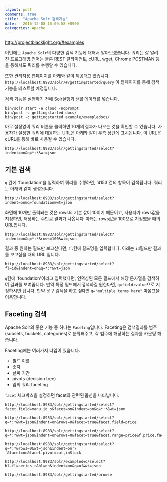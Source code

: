 ```yaml
---
layout: post
comments: true
title:  "Apache Solr 검색기능"
date:   2016-12-08 15:09:58 +0900
categories: Apache
---
```


http://projectblacklight.org/#examples

이번에는 `Apache Solr`의 다양한 검색 기능에 대해서 알아보겠습니다. 쿼리는 잘 알려진 프로그래밍 언어는 물론 REST 클라이언트, cURL, wget, Chrome POSTMAN 등을 통해서도 쿼리를 수행할 수 있습니다.

또한 관리자용 웹페이지를 아래와 같이 제공하고 있습니다. `http://localhost:8983/solr/#/gettingstarted/query` 이 웹페이지를 통해 검색 기능을 테스트할 예정입니다.

검색 기능을 실행하기 전에 Solr실행과 샘플 데이터를 넣습니다.

```
bin/solr start -e cloud -noprompt
bin/post -c gettingstarted docs/
bin/post -c gettingstarted example/exampledocs/
```

아무 설정없이 쿼리 버튼을 클릭하면 10개의 결과가 나오는 것을 확인할 수 있습니다. 사용자가 설정한 쿼리에 대응하는 URL은 아래와 같이 우측 상단에 표시돕니다. 이 URL은 cURL를 통해 바로 사용될 수 있습니다. 

```
http://localhost:8983/solr/gettingstarted/select?indent=on&q=*:*&wt=json
```

## 기본 검색

`q` 칸에 'foundation'을 입력하여 쿼리를 수행하면, '4153'건의 항목이 검색됩니다. 쿼리는 아래와 같이 생성됩니다.

```
http://localhost:8983/solr/gettingstarted/select?indent=on&q=foundation&wt=json
```
화면에 10개만 출력되는 것은 rows의 기본 값이 10이기 때문이고, 사용자가 rows값을 지정하면, 해당하는 수만큼 결과가 나옵니다. 아래는 rows값을 100으로 지정했을 때의 URL입니다.
```
http://localhost:8983/solr/gettingstarted/select?indent=on&q=*:*&rows=100&wt=json
```
결과 중 원하는 필드만 보고싶다면, `fl`칸에 필드명을 입력합니다. 아래는 `id`필드만 결과를 보고싶을 때의 URL 입니다.

```
http://localhost:8983/solr/gettingstarted/select?fl=id&indent=on&q=*:*&wt=json
```
`q`칸에 'foundation'이라고 입력했다면, 인덱싱된 모든 필드에서 해당 문자열을 검색하여 결과를 보여줍니다. 만약 특정 필드에서 검색하길 원한다면, `q=field:value`으로 지정하시면 됩니다. 만약 문구 검색을 하고 싶다면 `q="multiple terms here"` 따옴표을 이용합니다.

## Faceting 검색

Apache Solr의 좋은 기능 중 하나는 `Faceting`입니다. Faceting은 검색결과를 범주(subsets, buckets, categories)로 분류해주고, 각 범주에 해당하는 결과를 카운팅 해줍니다.

Faceting에는 여러가지 타입이 있습니다. 
- 필드 이름
- 숫자
- 날짜 기간
- pivots (decision tree)
- 임의 쿼리 faceting

`facet` 체크박스을 설정하면 facet와 관련된 옵션을 나타납니다.

```
http://localhost:8983/solr/gettingstarted/select?facet.field=manu_id_s&facet=on&indent=on&q=*:*&wt=json
```

```
http://localhost:8983/solr/gettingstarted/select?q=*:*&wt=json&indent=on&rows=0&facet=true&facet.field=price
```

```
http://localhost:8983/solr/gettingstarted/select?q=*:*&wt=json&indent=on&rows=0&facet=true&facet.range=price&f.price.facet.range.start=0&f.price.facet.range.end=3000&f.price.facet.range.gap=50&facet.range.other=after
```

```
http://localhost:8983/solr/gettingstarted/select?q=*:*&rows=0&wt=json&indent=on'\
'&facet=on&facet.pivot=cat,inStock
```

```
http://localhost:8983/solr/exampledoc/select?hl.fl=series_t&hl=on&indent=on&q=of&wt=json
```

```
http://localhost:8983/solr/gettingstarted/browse
```



